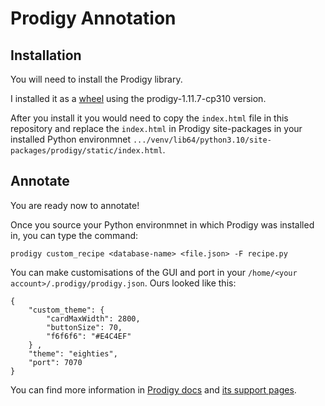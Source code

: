# Prodigy Annotation

## Installation

You will need to install the Prodigy library.

I installed it as a [wheel](https://prodi.gy/docs/install#wheel) using the prodigy-1.11.7-cp310 version.

After you install it you would need to copy the `index.html` file in this repository and replace the `index.html` in Prodigy site-packages in your installed Python environmnet 
`.../venv/lib64/python3.10/site-packages/prodigy/static/index.html`.


## Annotate

You are ready now to annotate!

Once you source your Python environmnet in which Prodigy was installed in, you can type the command:

`prodigy custom_recipe <database-name> <file.json> -F recipe.py`

You can make customisations of the GUI and port in your `/home/<your account>/.prodigy/prodigy.json`. Ours looked like this:


    {
        "custom_theme": {
            "cardMaxWidth": 2800,
            "buttonSize": 70,
            "f6f6f6": "#E4C4EF"
        } ,
        "theme": "eighties",
        "port": 7070
    }

You can find more information in [Prodigy docs](https://prodi.gy/docs) and [its support pages](https://support.prodi.gy/).